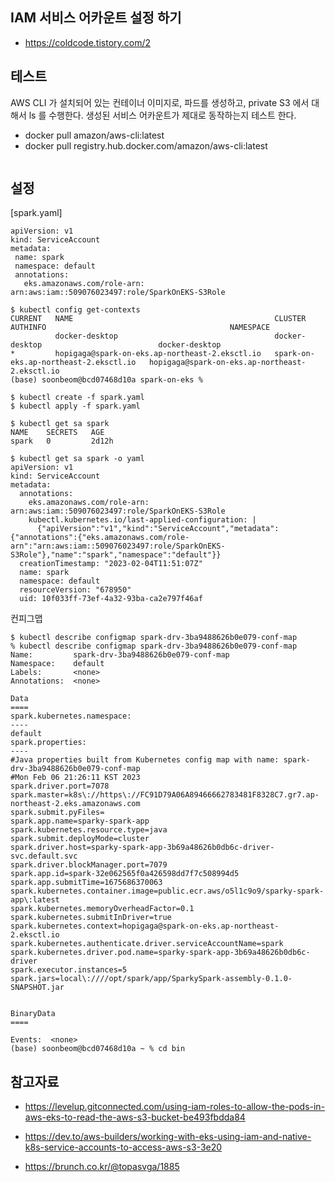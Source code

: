 ## IAM 서비스 어카운트 설정 하기 ##

* https://coldcode.tistory.com/2


## 테스트 ##

AWS CLI 가 설치되어 있는 컨테이너 이미지로, 파드를 생성하고, private S3 에서 대해서 ls 를 수행한다.
생성된 서비스 어카운트가 제대로 동작하는지 테스트 한다.

* docker pull amazon/aws-cli:latest
* docker pull registry.hub.docker.com/amazon/aws-cli:latest

```

```

## 설정 ##

[spark.yaml]
```
apiVersion: v1
kind: ServiceAccount
metadata:
 name: spark
 namespace: default
 annotations:
   eks.amazonaws.com/role-arn:  arn:aws:iam::509076023497:role/SparkOnEKS-S3Role
```

```
$ kubectl config get-contexts
CURRENT   NAME                                             CLUSTER                                 AUTHINFO                                         NAMESPACE
          docker-desktop                                   docker-desktop                          docker-desktop
*         hopigaga@spark-on-eks.ap-northeast-2.eksctl.io   spark-on-eks.ap-northeast-2.eksctl.io   hopigaga@spark-on-eks.ap-northeast-2.eksctl.io
(base) soonbeom@bcd07468d10a spark-on-eks %

$ kubectl create -f spark.yaml
$ kubectl apply -f spark.yaml

$ kubectl get sa spark
NAME    SECRETS   AGE
spark   0         2d12h

$ kubectl get sa spark -o yaml
apiVersion: v1
kind: ServiceAccount
metadata:
  annotations:
    eks.amazonaws.com/role-arn: arn:aws:iam::509076023497:role/SparkOnEKS-S3Role
    kubectl.kubernetes.io/last-applied-configuration: |
      {"apiVersion":"v1","kind":"ServiceAccount","metadata":{"annotations":{"eks.amazonaws.com/role-arn":"arn:aws:iam::509076023497:role/SparkOnEKS-S3Role"},"name":"spark","namespace":"default"}}
  creationTimestamp: "2023-02-04T11:51:07Z"
  name: spark
  namespace: default
  resourceVersion: "678950"
  uid: 10f033ff-73ef-4a32-93ba-ca2e797f46af
```

컨피그맵
```
$ kubectl describe configmap spark-drv-3ba9488626b0e079-conf-map
% kubectl describe configmap spark-drv-3ba9488626b0e079-conf-map
Name:         spark-drv-3ba9488626b0e079-conf-map
Namespace:    default
Labels:       <none>
Annotations:  <none>

Data
====
spark.kubernetes.namespace:
----
default
spark.properties:
----
#Java properties built from Kubernetes config map with name: spark-drv-3ba9488626b0e079-conf-map
#Mon Feb 06 21:26:11 KST 2023
spark.driver.port=7078
spark.master=k8s\://https\://FC91D79A06A89466662783481F8328C7.gr7.ap-northeast-2.eks.amazonaws.com
spark.submit.pyFiles=
spark.app.name=sparky-spark-app
spark.kubernetes.resource.type=java
spark.submit.deployMode=cluster
spark.driver.host=sparky-spark-app-3b69a48626b0db6c-driver-svc.default.svc
spark.driver.blockManager.port=7079
spark.app.id=spark-32e062565f0a426598dd7f7c508994d5
spark.app.submitTime=1675686370063
spark.kubernetes.container.image=public.ecr.aws/o5l1c9o9/sparky-spark-app\:latest
spark.kubernetes.memoryOverheadFactor=0.1
spark.kubernetes.submitInDriver=true
spark.kubernetes.context=hopigaga@spark-on-eks.ap-northeast-2.eksctl.io
spark.kubernetes.authenticate.driver.serviceAccountName=spark
spark.kubernetes.driver.pod.name=sparky-spark-app-3b69a48626b0db6c-driver
spark.executor.instances=5
spark.jars=local\:////opt/spark/app/SparkySpark-assembly-0.1.0-SNAPSHOT.jar


BinaryData
====

Events:  <none>
(base) soonbeom@bcd07468d10a ~ % cd bin
```


## 참고자료 ##

* https://levelup.gitconnected.com/using-iam-roles-to-allow-the-pods-in-aws-eks-to-read-the-aws-s3-bucket-be493fbdda84

* https://dev.to/aws-builders/working-with-eks-using-iam-and-native-k8s-service-accounts-to-access-aws-s3-3e20

* https://brunch.co.kr/@topasvga/1885
